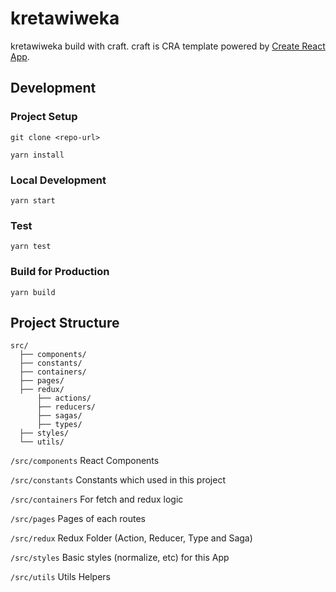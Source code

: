 # kretawiweka

kretawiweka build with craft. craft is CRA template powered by [Create React App](https://github.com/facebook/create-react-app).

## Development

### Project Setup

```
git clone <repo-url>

yarn install
```

### Local Development

```
yarn start
```

### Test

```
yarn test
```

### Build for Production

```
yarn build
```

## Project Structure

```
src/
  ├── components/
  ├── constants/
  ├── containers/
  ├── pages/
  ├── redux/
      ├── actions/
      ├── reducers/
      ├── sagas/
      ├── types/
  ├── styles/
  └── utils/
```

`/src/components` React Components

`/src/constants` Constants which used in this project

`/src/containers` For fetch and redux logic

`/src/pages` Pages of each routes

`/src/redux` Redux Folder (Action, Reducer, Type and Saga)

`/src/styles` Basic styles (normalize, etc) for this App

`/src/utils` Utils Helpers


